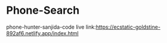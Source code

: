 # Phone-Search
phone-hunter-sanjida-code live link:https://ecstatic-goldstine-892af6.netlify.app/index.html
